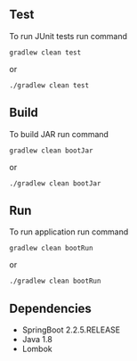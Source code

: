 ## Test
To run JUnit tests run command
````
gradlew clean test
````
or
````
./gradlew clean test
````

## Build
To build JAR run command
````
gradlew clean bootJar
````
or
````
./gradlew clean bootJar
````

## Run
To run application run command
````
gradlew clean bootRun
````
or
````
./gradlew clean bootRun
````
## Dependencies

* SpringBoot 2.2.5.RELEASE
* Java 1.8
* Lombok
